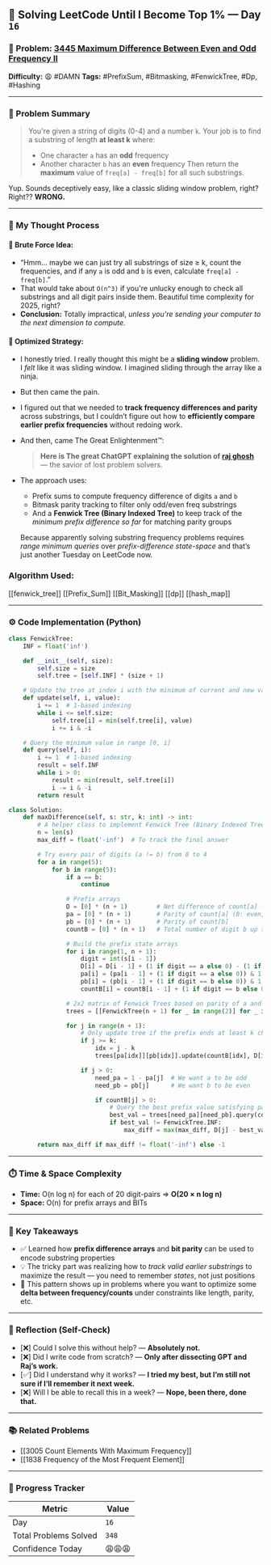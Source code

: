 ## 🧠 Solving LeetCode Until I Become Top 1% — Day `16`

### 🔹 Problem: [3445 Maximum Difference Between Even and Odd Frequency II](https://leetcode.com/problems/maximum-difference-between-even-and-odd-frequency-ii/)

**Difficulty:** 😩 #DAMN
**Tags:** #PrefixSum, #Bitmasking, #FenwickTree, #Dp, #Hashing

---

### 📝 Problem Summary

> You're given a string of digits (0-4) and a number `k`. Your job is to find a substring of length **at least k** where:
>
> - One character `a` has an **odd** frequency
> - Another character `b` has an **even** frequency
>   Then return the **maximum** value of `freq[a] - freq[b]` for all such substrings.

Yup. Sounds deceptively easy, like a classic sliding window problem, right? Right?? **WRONG.**

---

### 🧠 My Thought Process

#### 💭 Brute Force Idea:

- “Hmm… maybe we can just try all substrings of size ≥ k, count the frequencies, and if any `a` is odd and `b` is even, calculate `freq[a] - freq[b]`.”
- That would take about `O(n^3)` if you're unlucky enough to check all substrings and all digit pairs inside them. Beautiful time complexity for 2025, right?
- **Conclusion:** Totally impractical, _unless you're sending your computer to the next dimension to compute._

#### 🧠 Optimized Strategy:

- I honestly tried. I really thought this might be a **sliding window** problem. I _felt_ like it was sliding window. I imagined sliding through the array like a ninja.

- But then came the pain.

- I figured out that we needed to **track frequency differences and parity** across substrings, but I couldn’t figure out how to **efficiently compare earlier prefix frequencies** without redoing work.

- And then, came The Great Enlightenment™:

  > **Here is The great ChatGPT explaining the solution of [raj ghosh](https://leetcode.com/problems/maximum-difference-between-even-and-odd-frequency-ii/solutions/6831422/all-language-solutions0msbeat-100all-in-0f88h/)** — the savior of lost problem solvers.

- The approach uses:

  - Prefix sums to compute frequency difference of digits `a` and `b`
  - Bitmask parity tracking to filter only odd/even freq substrings
  - And a **Fenwick Tree (Binary Indexed Tree)** to keep track of the _minimum prefix difference so far_ for matching parity groups

  Because apparently solving substring frequency problems requires _range minimum queries_ over _prefix-difference state-space_ and that’s just another Tuesday on LeetCode now.

### Algorithm Used:

[[fenwick_tree]] [[Prefix_Sum]] [[Bit_Masking]] [[dp]] [[hash_map]]

---

### ⚙️ Code Implementation (Python)

```python
class FenwickTree:
    INF = float('inf')

    def __init__(self, size):
        self.size = size
        self.tree = [self.INF] * (size + 1)

    # Update the tree at index i with the minimum of current and new value
    def update(self, i, value):
        i += 1  # 1-based indexing
        while i <= self.size:
            self.tree[i] = min(self.tree[i], value)
            i += i & -i

    # Query the minimum value in range [0, i]
    def query(self, i):
        i += 1  # 1-based indexing
        result = self.INF
        while i > 0:
            result = min(result, self.tree[i])
            i -= i & -i
        return result

class Solution:
    def maxDifference(self, s: str, k: int) -> int:
        # A helper class to implement Fenwick Tree (Binary Indexed Tree) for range minimum queries
        n = len(s)
        max_diff = float('-inf')  # To track the final answer

        # Try every pair of digits (a != b) from 0 to 4
        for a in range(5):
            for b in range(5):
                if a == b:
                    continue

                # Prefix arrays
                D = [0] * (n + 1)        # Net difference of count[a] - count[b]
                pa = [0] * (n + 1)       # Parity of count[a] (0: even, 1: odd)
                pb = [0] * (n + 1)       # Parity of count[b]
                countB = [0] * (n + 1)   # Total number of digit b up to index i

                # Build the prefix state arrays
                for i in range(1, n + 1):
                    digit = int(s[i - 1])
                    D[i] = D[i - 1] + (1 if digit == a else 0) - (1 if digit == b else 0)
                    pa[i] = (pa[i - 1] + (1 if digit == a else 0)) & 1  # Even/Odd parity
                    pb[i] = (pb[i - 1] + (1 if digit == b else 0)) & 1
                    countB[i] = countB[i - 1] + (1 if digit == b else 0)

                # 2x2 matrix of Fenwick Trees based on parity of a and b
                trees = [[FenwickTree(n + 1) for _ in range(2)] for _ in range(2)]

                for j in range(n + 1):
                    # Only update tree if the prefix ends at least k characters before current
                    if j >= k:
                        idx = j - k
                        trees[pa[idx]][pb[idx]].update(countB[idx], D[idx])

                    if j > 0:
                        need_pa = 1 - pa[j]  # We want a to be odd
                        need_pb = pb[j]      # We want b to be even

                        if countB[j] > 0:
                            # Query the best prefix value satisfying parity and b count
                            best_val = trees[need_pa][need_pb].query(countB[j] - 1)
                            if best_val != FenwickTree.INF:
                                max_diff = max(max_diff, D[j] - best_val)

        return max_diff if max_diff != float('-inf') else -1
```

---

### ⏱️ Time & Space Complexity

- **Time:** O(n log n) for each of 20 digit-pairs ⇒ **O(20 × n log n)**
- **Space:** O(n) for prefix arrays and BITs

---

### 🧩 Key Takeaways

- ✅ Learned how **prefix difference arrays** and **bit parity** can be used to encode substring properties
- 💡 The tricky part was realizing how to _track valid earlier substrings_ to maximize the result — you need to remember _states_, not just positions
- 💭 This pattern shows up in problems where you want to optimize some **delta between frequency/counts** under constraints like length, parity, etc.

---

### 🔁 Reflection (Self-Check)

- [❌] Could I solve this without help? — **Absolutely not.**
- [❌] Did I write code from scratch? — **Only after dissecting GPT and Raj’s work.**
- [✅] Did I understand why it works? — **I tried my best, but I’m still not sure if I’ll remember it next week.**
- [❌] Will I be able to recall this in a week? — **Nope, been there, done that.**

---

### 📚 Related Problems

- [[3005 Count Elements With Maximum Frequency]]
- [[1838 Frequency of the Most Frequent Element]]

---

### 🚀 Progress Tracker

| Metric                | Value  |
| --------------------- | ------ |
| Day                   | `16`   |
| Total Problems Solved | `348`  |
| Confidence Today      | 😩😩😩 |

